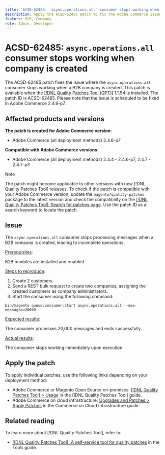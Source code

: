 ```yaml
---
title: 'ACSD-62485: `async.operations.all` consumer stops working when company is created'
description: Apply the ACSD-62485 patch to fix the Adobe Commerce issue where the `async.operations.all` consumer stops working when a B2B company is created. 
feature: B2B, Company
role: Admin, Developer
---
```

# ACSD-62485: `async.operations.all` consumer stops working when company is created

The ACSD-62485 patch fixes the issue where the `async.operations.all` consumer stops working when a B2B company is created. This patch is available when the [[!DNL Quality Patches Tool (QPT)]](/help/tools/quality-patches-tool/quality-patches-tool-to-self-serve-quality-patches.md) 1.1.54 is installed. The patch ID is ACSD-62485. Please note that the issue is scheduled to be fixed in Adobe Commerce 2.4.6-p7.

## Affected products and versions

**The patch is created for Adobe Commerce version:**

* Adobe Commerce (all deployment methods) 2.4.6-p7

**Compatible with Adobe Commerce versions:**

* Adobe Commerce (all deployment methods) 2.4.4 - 2.4.6-p7, 2.4.7 - 2.4.7-p3

>[!NOTE]
>
>The patch might become applicable to other versions with new [!DNL Quality Patches Tool] releases. To check if the patch is compatible with your Adobe Commerce version, update the `magento/quality-patches` package to the latest version and check the compatibility on the [[!DNL Quality Patches Tool]: Search for patches page](https://experienceleague.adobe.com/tools/commerce-quality-patches/index.html). Use the patch ID as a search keyword to locate the patch.

## Issue

The `async.operations.all` consumer stops processing messages when a B2B company is created, leading to incomplete operations.

<u>Prerequisites</u>:

B2B modules are installed and enabled.

<u>Steps to reproduce</u>:

1. Create 2 customers.
1. Send a REST bulk request to create two companies, assigning the created customers as company administrators.
1. Start the consumer using the following command:

```
bin/magento queue:consumer:start async.operations.all --max-messages=20000
```
<u>Expected results</u>:

The consumer processes 20,000 messages and ends successfully.

<u>Actual results</u>:

The consumer stops working immediately upon execution.

## Apply the patch

To apply individual patches, use the following links depending on your deployment method:

* Adobe Commerce or Magento Open Source on-premises: [[!DNL Quality Patches Tool] > Usage](/help/tools/quality-patches-tool/usage.md) in the [!DNL Quality Patches Tool] guide.
* Adobe Commerce on cloud infrastructure: [Upgrades and Patches > Apply Patches](https://experienceleague.adobe.com/docs/commerce-cloud-service/user-guide/develop/upgrade/apply-patches.html) in the Commerce on Cloud Infrastructure guide.

## Related reading

To learn more about [!DNL Quality Patches Tool], refer to:

* [[!DNL Quality Patches Tool]: A self-service tool for quality patches](/help/tools/quality-patches-tool/quality-patches-tool-to-self-serve-quality-patches.md) in the Tools guide.